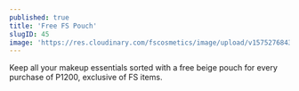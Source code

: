 ```yaml
---
published: true
title: 'Free FS Pouch'
slugID: 45
image: 'https://res.cloudinary.com/fscosmetics/image/upload/v1575276843/poster_3_uf9r17.jpg'
---
```


Keep all your makeup essentials sorted with a free beige pouch for every purchase of P1200, exclusive of FS items.
